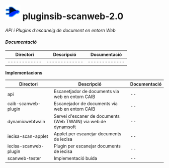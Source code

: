 # ![Logo](https://github.com/GovernIB/maven/raw/binaris/pluginsib/projectinfo_Attachments/icon.jpg) pluginsib-scanweb-2.0
*API i Plugins d'escaneig de document en entorn Web*

#### ***Documentació***

Directori | Descripció | Documentació
------------ | ------------- | -------------
------------ | ------------- | -------------

**Implementacions**

Directori | Descripció | Documentació
------------ | ------------- | -------------
api | Escanetjador de documents via web en entorn CAIB | --
caib-scanweb-plugin | Escanejador de documents via web en entorn CAIB | --
dynamicwebtwain | Servei d'escaner de documents (Web TWAIN) via web de dynamsoft | --
iecisa-scan-applet | Applet per escanejar documents de iecisa| --
iecisa-scanweb-plugin | Plugin per escanejar documents de iecisa | --
scanweb-tester | Implementació buida | --
